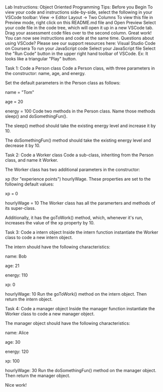 Lab Instructions: Object Oriented Programming
Tips: Before you Begin
To view your code and instructions side-by-side, select the following in your VSCode toolbar:
View -> Editor Layout -> Two Columns
To view this file in Preview mode, right click on this README.md file and Open Preview
Select your code file in the code tree, which will open it up in a new VSCode tab.
Drag your assessment code files over to the second column.
Great work! You can now see instructions and code at the same time.
Questions about using VSCode? Please see our support resources here:
Visual Studio Code on Coursera
To run your JavaScript code
Select your JavaScript file
Select the "Run Code" button in the upper right hand toolbar of VSCode.
Ex: It looks like a triangular "Play" button.

Task 1: Code a Person class
Code a Person class, with three parameters in the constructor: name, age, and energy.

Set the default parameters in the Person class as follows:

name = "Tom"

age = 20

energy = 100
Code two methods in the Person class. Name those methods sleep() and doSomethingFun().

The sleep() method should take the existing energy level and increase it by 10.

The doSomethingFun() method should take the existing energy level and decrease it by 10.


Task 2: Code a Worker class
Code a sub-class, inheriting from the Person class, and name it Worker.

The Worker class has two additional parameters in the constructor:

xp (for "experience points")
hourlyWage.
These properties are set to the following default values:

xp = 0

hourlyWage = 10
The Worker class has all the paramerters and methods of its super-class.

Additionally, it has the goToWork() method, which, whenever it's run, increases the value of the xp property by 10.


Task 3: Code a intern object
Inside the intern function instantiate the Worker class to code a new intern object.

The intern should have the following characteristics:

name: Bob

age: 21

energy: 110

xp: 0

hourlyWage: 10
Run the goToWork() method on the intern object. Then return the intern object.




Task 4: Code a manager object
Inside the manager function instantiate the Worker class to code a new manager object.

The manager object should have the following characteristics:

name: Alice

age: 30

energy: 120

xp: 100

hourlyWage: 30
Run the doSomethingFun() method on the manager object. Then return the manager object.




Nice work!